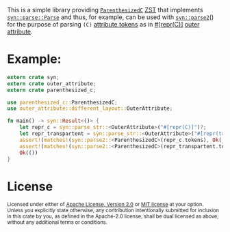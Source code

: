 This is a simple library providing [`ParenthesizedC`] [ZST] that implements [`syn::parse::Parse`] and
thus, for example, can be used with [`syn::parse2`]\(\) for the purpose of parsing `(C)` [attribute tokens][attribute token] as in [#[repr(C)]][`#\[repr(C)\]`] [outer attribute].

# Example:

```rust
extern crate syn;
extern crate outer_attribute;
extern crate parenthesized_c;

use parenthesized_c::ParenthesizedC;
use outer_attribute::different_layout::OuterAttribute;

fn main() -> syn::Result<()> {
    let repr_c = syn::parse_str::<OuterAttribute>("#[repr(C)]")?;
    let repr_transpartent = syn::parse_str::<OuterAttribute>("#[repr(transparent)]")?;
    assert!(matches!(syn::parse2::<ParenthesizedC>(repr_c.tokens), Ok(_)));
    assert!(matches!(syn::parse2::<ParenthesizedC>(repr_transpartent.tokens), Err(_)));
    Ok(())
}
```

[`ParenthesizedC`]: https://docs.rs/parenthesized_c/latest/parenthesized_c/struct.ParenthesizedC.html
[ZST]: https://runrust.miraheze.org/wiki/Zero-sized_type
[`syn::parse::Parse`]: https://docs.rs/syn/latest/syn/parse/trait.Parse.html
[`syn::parse2`]: https://docs.rs/syn/latest/syn/fn.parse2.html
[attribute token]: https://docs.rs/syn/1.0.84/syn/struct.Attribute.html
[`#\[repr(C)\]`]: https://doc.rust-lang.org/nomicon/other-reprs.html#reprc
[outer attribute]: https://doc.rust-lang.org/reference/attributes.html

# License

<sup>
Licensed under either of <a href="LICENSE-APACHE">Apache License, Version
2.0</a> or <a href="LICENSE-MIT">MIT license</a> at your option.
</sup>

<br>

<sub>
Unless you explicitly state otherwise, any contribution intentionally submitted
for inclusion in this crate by you, as defined in the Apache-2.0 license, shall
be dual licensed as above, without any additional terms or conditions.
</sub>
